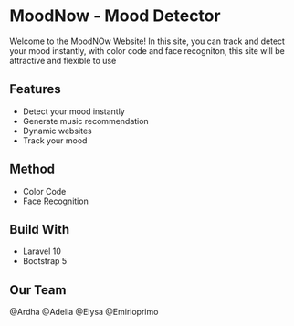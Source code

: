 # MoodNow - Mood Detector

Welcome to the MoodNOw Website! In this site, you can track and detect your mood instantly, with color code and face recogniton, this site will be attractive and flexible to use

## Features

- Detect your mood instantly
- Generate music recommendation
- Dynamic websites
- Track your mood

## Method

- Color Code
- Face Recognition

## Build With

- Laravel 10
- Bootstrap 5

## Our Team

@Ardha
@Adelia
@Elysa
@Emirioprimo

